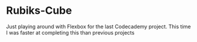 # Rubiks-Cube
Just playing around with Flexbox for the last
Codecademy project. This time I was faster at
completing this than previous projects
